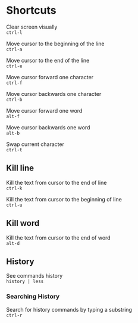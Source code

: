 # Shortcuts

Clear screen visually  
`ctrl-l`

Move cursor to the beginning of the line  
`ctrl-a`

Move cursor to the end of the line  
`ctrl-e`

Move cursor forward one character  
`ctrl-f`

Move cursor backwards one character  
`ctrl-b`

Move cursor forward one word  
`alt-f`

Move cursor backwards one word  
`alt-b`

Swap current character  
`ctrl-t`

## Kill line

Kill the text from cursor to the end of line  
`ctrl-k`

Kill the text from cursor to the beginning of line  
`ctrl-u`

## Kill word

Kill the text from cursor to the end of word  
`alt-d`

## History

See commands history  
`history | less`

### Searching History

Search for history commands by typing a substring  
`ctrl-r`
